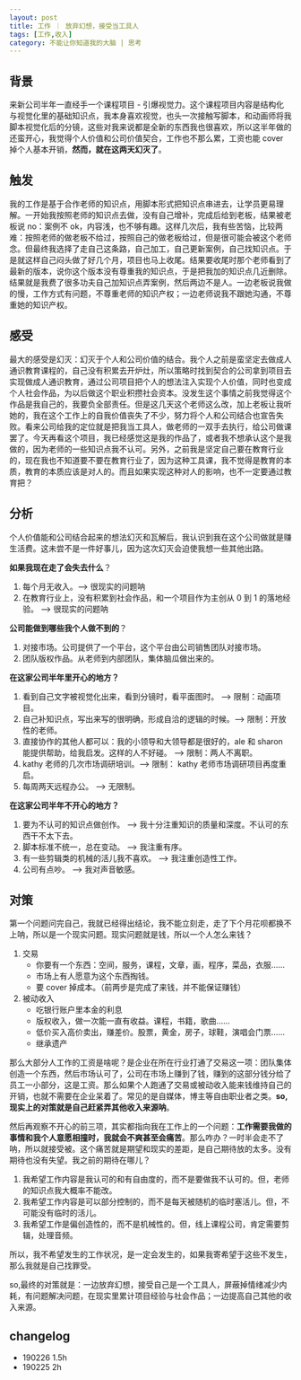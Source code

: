 ```yaml
---
layout: post
title: 工作 ｜ 放弃幻想，接受当工具人
tags: [工作,收入]
category: 不能让你知道我的大脑 | 思考
---
```


## 背景
来新公司半年一直经手一个课程项目 - 引爆视觉力。这个课程项目内容是结构化与视觉化里的基础知识点，我本身喜欢视觉，也头一次接触写脚本，和动画师将我脚本视觉化后的分镜，这些对我来说都是全新的东西我也很喜欢，所以这半年做的还蛮开心，我觉得个人价值和公司价值契合，工作也不那么累，工资也能 cover 掉个人基本开销，**然而，就在这两天幻灭了**。

## 触发
我的工作是基于合作老师的知识点，用脚本形式把知识点串进去，让学员更易理解。一开始我按照老师的知识点去做，没有自己增补，完成后给到老板，结果被老板说 no：案例不 ok，内容浅，也不够有趣。这样几次后，我有些苦恼，比较两难：按照老师的做老板不给过，按照自己的做老板给过，但是很可能会被这个老师念。但最终我选择了走自己这条路，自己加工，自己更新案例，自己找知识点。于是就这样自己闷头做了好几个月，项目也马上收尾。结果要收尾时那个老师看到了最新的版本，说你这个版本没有尊重我的知识点，于是把我加的知识点几近删除。结果就是我费了很多功夫自己加知识点弄案例，然后两边不是人。一边老板说我做的慢，工作方式有问题，不尊重老师的知识产权；一边老师说我不跟她沟通，不尊重她的知识产权。

## 感受

最大的感受是幻灭：幻灭于个人和公司价值的结合。我个人之前是蛮坚定去做成人通识教育课程的，自己没有积累去开炉灶，所以策略时找到契合的公司拿到项目去实现做成人通识教育，通过公司项目把个人的想法注入实现个人价值，同时也变成个人社会作品，为以后做这个职业积攒社会资本。没发生这个事情之前我觉得这个作品是我自己的，我要负全部责任。但是这几天这个老师这么改，加上老板让我听她的，我在这个工作上的自我价值丧失了不少，努力将个人和公司结合也宣告失败。看来公司给我的定位就是把我当工具人，做老师的一双手去执行，给公司做课罢了。今天再看这个项目，我已经感觉这是我的作品了，或者我不想承认这个是我做的，因为老师的一些知识点我不认可。另外，之前我是坚定自己要在教育行业的，现在我也不知道要不要在教育行业了，因为这种工具课，我不觉得是教育的本质，教育的本质应该是对人的。而且如果实现这种对人的影响，也不一定要通过教育把？

## 分析

个人价值能和公司结合起来的想法幻灭和瓦解后，我认识到我在这个公司做就是赚生活费。这未尝不是一件好事儿，因为这次幻灭会迫使我想一些其他出路。

**如果我现在走了会失去什么**？
1. 每个月无收入。--> 很现实的问题呐
2. 在教育行业上，没有积累到社会作品，和一个项目作为主创从 0 到 1 的落地经验。 --> 很现实的问题呐

**公司能做到哪些我个人做不到的**？
1. 对接市场。公司提供了一个平台，这个平台由公司销售团队对接市场。
2. 团队版权作品。从老师到内部团队，集体脑瓜做出来的。

**在这家公司半年里开心的地方？**
1. 看到自己文字被视觉化出来，看到分镜时，看平面图时。 --> 限制：动画项目。
2. 自己补知识点，写出来写的很明确，形成自洽的逻辑的时候。--> 限制：开放性的老师。
3. 直接协作的其他人都可以：我的小领导和大领导都是很好的，ale 和 sharon 能提供帮助，给我启发。这样的人不好碰。 --> 限制：两人不离职。
4. kathy 老师的几次市场调研培训。--> 限制： kathy 老师市场调研项目再度重启。
5. 每周两天远程办公。 --> 无限制。

**在这家公司半年不开心的地方？**
1. 要为不认可的知识点做创作。 --> 我十分注重知识的质量和深度。不认可的东西干不太下去。
2. 脚本标准不统一，总在变动。 --> 我注重有序。
3. 有一些剪辑类的机械的活儿我不喜欢。 --> 我注重创造性工作。
4. 公司有点吵。 --> 我对声音敏感。

## 对策
第一个问题问完自己，我就已经得出结论，我不能立刻走，走了下个月花呗都换不上呐，所以是一个现实问题。现实问题就是钱，所以一个人怎么来钱？

1. 交易 
   - 你要有一个东西：空间，服务，课程，文章，画，程序，菜品，衣服......
   - 市场上有人愿意为这个东西掏钱。
   - 要 cover 掉成本。（前两步是完成了来钱，并不能保证赚钱）
2. 被动收入
   - 吃银行账户里本金的利息
   - 版权收入，做一次能一直有收益。课程，书籍，歌曲......
   - 低价买入高价卖出，赚差价。股票，黄金，房子，球鞋，演唱会门票......
   -  继承遗产

那么大部分人工作的工资是啥呢？是企业在所在行业打通了交易这一项：团队集体创造一个东西，然后市场认可了，公司在市场上赚到了钱，赚到的这部分钱分给了员工一小部分，这是工资。那么如果个人跑通了交易或被动收入能来钱维持自己的开销，也就不需要在企业呆着了。常见的是自媒体，博主等自由职业者之类。**so,现实上的对策就是自己赶紧弄其他收入来源呐**。

然后再观察不开心的前三项，其实都指向我在工作上的一个问题：**工作需要我做的事情和我个人意愿相撞时，我就会不爽甚至会痛苦**。那么咋办？一时半会走不了呐，所以就接受被。这个痛苦就是期望和现实的差距，是自己期待放的太多。没有期待也没有失望。我之前的期待在哪儿？

1. 我希望工作内容是我认可的和有自由度的，而不是要做我不认可的。但，老师的知识点我大概率不能改。
2. 我希望工作内容是可以部分控制的，而不是每天被随机的临时塞活儿。但，不可能没有临时的活儿。
3. 我希望工作是偏创造性的，而不是机械性的。但，线上课程公司，肯定需要剪辑，处理音频。

所以，我不希望发生的工作状况，是一定会发生的，如果我寄希望于这些不发生，那么我就是自己找罪受。

so,最终的对策就是：一边放弃幻想，接受自己是一个工具人，屏蔽掉情绪减少内耗，有问题解决问题，在现实里累计项目经验与社会作品；一边提高自己其他的收入来源。

## changelog
- 190226 1.5h
- 190225 2h  
